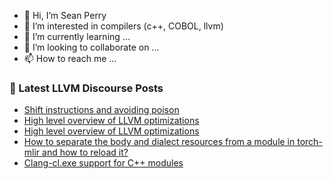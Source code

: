 - 👋 Hi, I’m Sean Perry
- 👀 I’m interested in compilers (c++, COBOL, llvm)
- 🌱 I’m currently learning ...
- 💞️ I’m looking to collaborate on ...
- 📫 How to reach me ...

<!---
s66perry/s66perry is a ✨ special ✨ repository because its `README.md` (this file) appears on your GitHub profile.
You can click the Preview link to take a look at your changes.
--->
### 📕 Latest LLVM Discourse Posts

<!-- DISCOURSE-LLVM:START -->
- [Shift instructions and avoiding poison](https://discourse.llvm.org/t/shift-instructions-and-avoiding-poison/81364#post_1)
- [High level overview of LLVM optimizations](https://discourse.llvm.org/t/high-level-overview-of-llvm-optimizations/81361#post_3)
- [High level overview of LLVM optimizations](https://discourse.llvm.org/t/high-level-overview-of-llvm-optimizations/81361#post_2)
- [How to separate the body and dialect resources from a module in torch-mlir and how to reload it?](https://discourse.llvm.org/t/how-to-separate-the-body-and-dialect-resources-from-a-module-in-torch-mlir-and-how-to-reload-it/81338#post_4)
- [Clang-cl.exe support for C++ modules](https://discourse.llvm.org/t/clang-cl-exe-support-for-c-modules/72257?page=2#post_40)
<!-- DISCOURSE-LLVM:END -->
